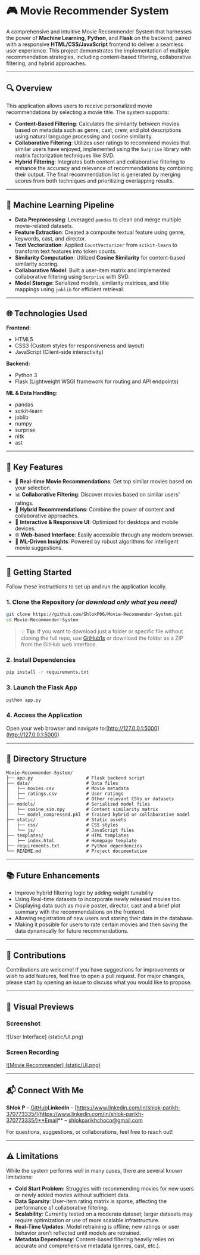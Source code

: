
# 🎮 Movie Recommender System

A comprehensive and intuitive Movie Recommender System that harnesses the power of **Machine Learning**, **Python**, and **Flask** on the backend, paired with a responsive **HTML/CSS/JavaScript** frontend to deliver a seamless user experience. This project demonstrates the implementation of multiple recommendation strategies, including content-based filtering, collaborative filtering, and hybrid approaches.

---

## 🔍 Overview

This application allows users to receive personalized movie recommendations by selecting a movie title. The system supports:

- **Content-Based Filtering**: Calculates the similarity between movies based on metadata such as genre, cast, crew, and plot descriptions using natural language processing and cosine similarity.
- **Collaborative Filtering**: Utilizes user ratings to recommend movies that similar users have enjoyed, implemented using the `Surprise` library with matrix factorization techniques like SVD.
- **Hybrid Filtering**: Integrates both content and collaborative filtering to enhance the accuracy and relevance of recommendations by combining their output. The final recommendation list is generated by merging scores from both techniques and prioritizing overlapping results.

---

## 🤨 Machine Learning Pipeline

- **Data Preprocessing**: Leveraged `pandas` to clean and merge multiple movie-related datasets.
- **Feature Extraction**: Created a composite textual feature using genre, keywords, cast, and director.
- **Text Vectorization**: Applied `CountVectorizer` from `scikit-learn` to transform text features into token counts.
- **Similarity Computation**: Utilized **Cosine Similarity** for content-based similarity scoring.
- **Collaborative Model**: Built a user-item matrix and implemented collaborative filtering using `Surprise` with SVD.
- **Model Storage**: Serialized models, similarity matrices, and title mappings using `joblib` for efficient retrieval.

---

## 🌐 Technologies Used

**Frontend:**

- HTML5
- CSS3 (Custom styles for responsiveness and layout)
- JavaScript (Client-side interactivity)

**Backend:**

- Python 3
- Flask (Lightweight WSGI framework for routing and API endpoints)

**ML & Data Handling:**

- pandas
- scikit-learn
- joblib
- numpy
- surprise
- nltk
- ast

---

## 🚀 Key Features

- 🔎 **Real-time Movie Recommendations**: Get top similar movies based on your selection.
- 📊 **Collaborative Filtering**: Discover movies based on similar users' ratings.
- 🧪 **Hybrid Recommendations**: Combine the power of content and collaborative approaches.
- 🎨 **Interactive & Responsive UI**: Optimized for desktops and mobile devices.
- 🌐 **Web-based Interface**: Easily accessible through any modern browser.
- 🧠 **ML-Driven Insights**: Powered by robust algorithms for intelligent movie suggestions.

---

## 🧰 Getting Started

Follow these instructions to set up and run the application locally.

### 1. Clone the Repository *(or download only what you need)*

```bash
git clone https://github.com/ShlokP06/Movie-Recommender-System.git
cd Movie-Recommender-System
```

> 💡 **Tip**: If you want to download just a folder or specific file without cloning the full repo, use [GitHub1s](https://github1s.com/) or download the folder as a ZIP from the GitHub web interface.

### 2. Install Dependencies

```bash
pip install -r requirements.txt
```

### 3. Launch the Flask App

```bash
python app.py
```

### 4. Access the Application

Open your web browser and navigate to:[http://127.0.0.1:5000](http://127.0.0.1:5000)

---

## 📁 Directory Structure

```
Movie-Recommender-System/
├── app.py                    # Flask backend script
├── data/                     # Data files
│   ├── movies.csv            # Movie metadata
│   ├── ratings.csv           # User ratings
│   └── ...                   # Other relevant CSVs or datasets
├── models/                   # Serialized model files
│   ├── cosine_sim.npy        # Content similarity matrix
│   └── model_compressed.pkl  # Trained hybrid or collaborative model
├── static/                   # Static assets
│   ├── css/                  # CSS styles
│   └── js/                   # JavaScript files
├── templates/                # HTML templates
│   ├── index.html            # Homepage template
├── requirements.txt          # Python dependencies
└── README.md                 # Project documentation
```

---

## 📚 Future Enhancements

- Improve hybrid filtering logic by adding weight tunability
- Using Real-time datasets to incorporate newly released movies too.
- Displaying data such as movie poster, director, cast and a brief plot summary with the recommendations on the frontend.
- Allowing registration of new users and storing their data in the database.
- Making it possible for users to rate certain movies and then saving the data dynamically for future recommendations.

---

## 🙌 Contributions

Contributions are welcome! If you have suggestions for improvements or wish to add features, feel free to open a pull request. For major changes, please start by opening an issue to discuss what you would like to propose.

---

## 📸 Visual Previews

### Screenshot
![User Interface] (static/UI.png)


### Screen Recording
[![Movie Recommender] (static/UI.png)](static/demo.mp4)


---

## 📬 Connect With Me

**Shlok P** – [GitHub](https://github.com/ShlokP06)**LinkedIn** – [https://www.linkedin.com/in/shlok-parikh-370773335/](https://www.linkedin.com/in/shlok-parikh-370773335/)**Email** – [shlokparikhchoco@gmail.com](mailto\:shlokparikhchoco@gmail.com)

For questions, suggestions, or collaborations, feel free to reach out!

---

## ⚠️ Limitations

While the system performs well in many cases, there are several known limitations:

- **Cold Start Problem**: Struggles with recommending movies for new users or newly added movies without sufficient data.
- **Data Sparsity**: User-item rating matrix is sparse, affecting the performance of collaborative filtering.
- **Scalability**: Currently tested on a moderate dataset; larger datasets may require optimization or use of more scalable infrastructure.
- **Real-Time Updates**: Model retraining is offline; new ratings or user behavior aren’t reflected until models are retrained.
- **Metadata Dependency**: Content-based filtering heavily relies on accurate and comprehensive metadata (genres, cast, etc.).
